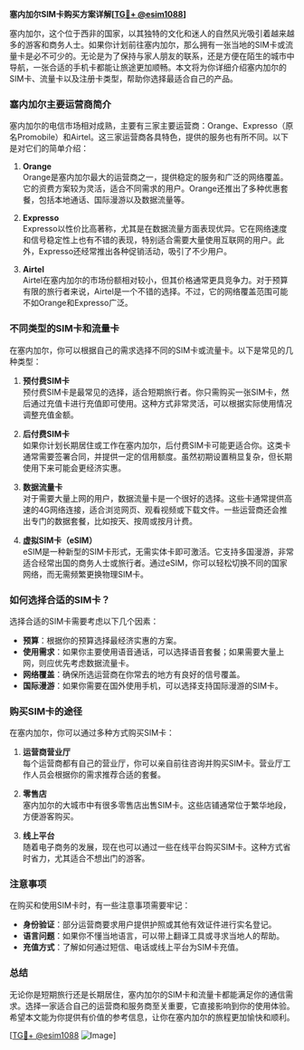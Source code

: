 **塞内加尔SIM卡购买方案详解[[TG💪+ @esim1088](https://t.me/s/esim1088)]**

塞内加尔，这个位于西非的国家，以其独特的文化和迷人的自然风光吸引着越来越多的游客和商务人士。如果你计划前往塞内加尔，那么拥有一张当地的SIM卡或流量卡是必不可少的。无论是为了保持与家人朋友的联系，还是方便在陌生的城市中导航，一张合适的手机卡都能让旅途更加顺畅。本文将为你详细介绍塞内加尔的SIM卡、流量卡以及注册卡类型，帮助你选择最适合自己的产品。

### 塞内加尔主要运营商简介

塞内加尔的电信市场相对成熟，主要有三家主要运营商：Orange、Expresso（原名Promobile）和Airtel。这三家运营商各具特色，提供的服务也有所不同。以下是对它们的简单介绍：

1. **Orange**  
   Orange是塞内加尔最大的运营商之一，提供稳定的服务和广泛的网络覆盖。它的资费方案较为灵活，适合不同需求的用户。Orange还推出了多种优惠套餐，包括本地通话、国际漫游以及数据流量等。

2. **Expresso**  
   Expresso以性价比高著称，尤其是在数据流量方面表现优异。它在网络速度和信号稳定性上也有不错的表现，特别适合需要大量使用互联网的用户。此外，Expresso还经常推出各种促销活动，吸引了不少用户。

3. **Airtel**  
   Airtel在塞内加尔的市场份额相对较小，但其价格通常更具竞争力。对于预算有限的旅行者来说，Airtel是一个不错的选择。不过，它的网络覆盖范围可能不如Orange和Expresso广泛。

### 不同类型的SIM卡和流量卡

在塞内加尔，你可以根据自己的需求选择不同的SIM卡或流量卡。以下是常见的几种类型：

1. **预付费SIM卡**  
   预付费SIM卡是最常见的选择，适合短期旅行者。你只需购买一张SIM卡，然后通过充值卡进行充值即可使用。这种方式非常灵活，可以根据实际使用情况调整充值金额。

2. **后付费SIM卡**  
   如果你计划长期居住或工作在塞内加尔，后付费SIM卡可能更适合你。这类卡通常需要签署合同，并提供一定的信用额度。虽然初期设置稍显复杂，但长期使用下来可能会更经济实惠。

3. **数据流量卡**  
   对于需要大量上网的用户，数据流量卡是一个很好的选择。这些卡通常提供高速的4G网络连接，适合浏览网页、观看视频或下载文件。一些运营商还会推出专门的数据套餐，比如按天、按周或按月计费。

4. **虚拟SIM卡（eSIM）**  
   eSIM是一种新型的SIM卡形式，无需实体卡即可激活。它支持多国漫游，非常适合经常出国的商务人士或旅行者。通过eSIM，你可以轻松切换不同的国家网络，而无需频繁更换物理SIM卡。

### 如何选择合适的SIM卡？

选择合适的SIM卡需要考虑以下几个因素：

- **预算**：根据你的预算选择最经济实惠的方案。
- **使用需求**：如果你主要使用语音通话，可以选择语音套餐；如果需要大量上网，则应优先考虑数据流量卡。
- **网络覆盖**：确保所选运营商在你常去的地方有良好的信号覆盖。
- **国际漫游**：如果你需要在国外使用手机，可以选择支持国际漫游的SIM卡。

### 购买SIM卡的途径

在塞内加尔，你可以通过多种方式购买SIM卡：

1. **运营商营业厅**  
   每个运营商都有自己的营业厅，你可以亲自前往咨询并购买SIM卡。营业厅工作人员会根据你的需求推荐合适的套餐。

2. **零售店**  
   塞内加尔的大城市中有很多零售店出售SIM卡。这些店铺通常位于繁华地段，方便游客购买。

3. **线上平台**  
   随着电子商务的发展，现在也可以通过一些在线平台购买SIM卡。这种方式省时省力，尤其适合不想出门的游客。

### 注意事项

在购买和使用SIM卡时，有一些注意事项需要牢记：

- **身份验证**：部分运营商要求用户提供护照或其他有效证件进行实名登记。
- **语言问题**：如果你不懂当地语言，可以带上翻译工具或寻求当地人的帮助。
- **充值方式**：了解如何通过短信、电话或线上平台为SIM卡充值。

### 总结

无论你是短期旅行还是长期居住，塞内加尔的SIM卡和流量卡都能满足你的通信需求。选择一家适合自己的运营商和服务商至关重要，它直接影响到你的使用体验。希望本文能为你提供有价值的参考信息，让你在塞内加尔的旅程更加愉快和顺利。

[[TG💪+ @esim1088](https://t.me/s/esim1088) ![Image](https://i.postimg.cc/4NQfJmqS/Snipaste-2025-05-13-00-14-12.png)]